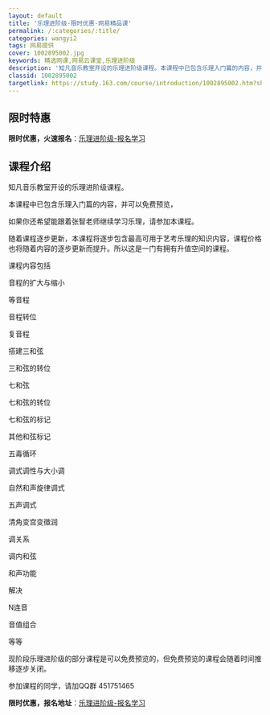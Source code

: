 ```yaml
---
layout: default
title: '乐理进阶级-限时优惠-网易精品课'
permalink: /:categories/:title/
categories: wangyi2
tags: 网易提供
cover: 1002895002.jpg
keywords: 精选网课,网易云课堂,乐理进阶级
description: '知凡音乐教室开设的乐理进阶级课程。本课程中已包含乐理入门篇的内容，并可以免费预览，如果你还希望能跟着张智老师继续学习乐理'
classid: 1002895002
targetlink: https://study.163.com/course/introduction/1002895002.htm?share=1&shareId=1025206652&utm_campaign=share&utm_medium=iphoneShare&utm_source=&utm_u=1025206652
---
```


## 限时特惠

**限时优惠，火速报名**：[乐理进阶级-报名学习](https://study.163.com/course/introduction/1002895002.htm?share=1&shareId=1025206652&utm_campaign=share&utm_medium=iphoneShare&utm_source=&utm_u=1025206652)

## 课程介绍

知凡音乐教室开设的乐理进阶级课程。

本课程中已包含乐理入门篇的内容，并可以免费预览，

如果你还希望能跟着张智老师继续学习乐理，请参加本课程。



随着课程逐步更新，本课程将逐步包含最高可用于艺考乐理的知识内容，课程价格也将随着内容的逐步更新而提升。所以这是一门有拥有升值空间的课程。



课程内容包括

音程的扩大与缩小

等音程

音程转位

复音程

搭建三和弦

三和弦的转位

七和弦

七和弦的转位

七和弦的标记

其他和弦标记

五毒循环

调式调性与大小调

自然和声旋律调式

五声调式

清角变宫变徵润

调关系

调内和弦

和声功能

解决

N连音

音值组合

等等



现阶段乐理进阶级的部分课程是可以免费预览的，但免费预览的课程会随着时间推移逐步关闭。



参加课程的同学，请加QQ群 451751465

**限时优惠，报名地址**：[乐理进阶级-报名学习](https://study.163.com/course/introduction/1002895002.htm?share=1&shareId=1025206652&utm_campaign=share&utm_medium=iphoneShare&utm_source=&utm_u=1025206652)


